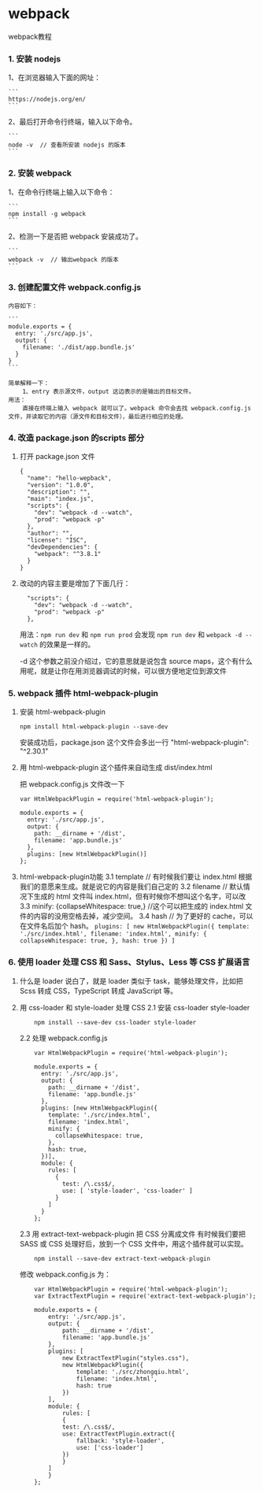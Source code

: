# webpack
webpack教程


### 1. 安装 nodejs

1、在浏览器输入下面的网址：

	```
	https://nodejs.org/en/
	```

2、最后打开命令行终端，输入以下命令。

	```
	node -v  // 查看所安装 nodejs 的版本
	```


### 2. 安装 webpack

1、在命令行终端上输入以下命令：

	```
	npm install -g webpack 
	```

2、检测一下是否把 webpack 安装成功了。

	```
	webpack -v  // 输出webpack 的版本
	```


### 3. 创建配置文件 webpack.config.js

	内容如下：

	```
	module.exports = {
	  entry: './src/app.js',
	  output: {
	    filename: './dist/app.bundle.js'
	  }
	}
	```

	简单解释一下： 
		1、entry 表示源文件，output 这边表示的是输出的目标文件。
	用法：
		直接在终端上输入 webpack 就可以了。webpack 命令会去找 webpack.config.js 文件，并读取它的内容（源文件和目标文件），最后进行相应的处理。


### 4. 改造 package.json 的scripts 部分

1. 打开 package.json 文件
	```
	{
	  "name": "hello-wepback",
	  "version": "1.0.0",
	  "description": "",
	  "main": "index.js",
	  "scripts": {
	    "dev": "webpack -d --watch",
	    "prod": "webpack -p"
	  },
	  "author": "",
	  "license": "ISC",
	  "devDependencies": {
	    "webpack": "^3.8.1"
	  }
	}
	```

2. 改动的内容主要是增加了下面几行：
	```
	  "scripts": {
	    "dev": "webpack -d --watch",
	    "prod": "webpack -p"
	  },
	```
	用法：```npm run dev```  和   ```npm run prod```
	会发现 ```npm run dev``` 和 ```webpack -d --watch``` 的效果是一样的。

	-d 这个参数之前没介绍过，它的意思就是说包含 source maps，这个有什么用呢，就是让你在用浏览器调试的时候，可以很方便地定位到源文件


### 5. webpack 插件 html-webpack-plugin

1. 安装 html-webpack-plugin
	```
	npm install html-webpack-plugin --save-dev
	```

	安装成功后，package.json 这个文件会多出一行 "html-webpack-plugin": "^2.30.1"

2. 用 html-webpack-plugin 这个插件来自动生成 dist/index.html

	把 webpack.config.js 文件改一下
	```
	var HtmlWebpackPlugin = require('html-webpack-plugin');

	module.exports = {
	  entry: './src/app.js',
	  output: {
	    path: __dirname + '/dist',
	    filename: 'app.bundle.js'
	  },
	  plugins: [new HtmlWebpackPlugin()]
	};
	```
3. html-webpack-plugin功能
	3.1 template   // 有时候我们要让 index.html 根据我们的意愿来生成。就是说它的内容是我们自己定的
	3.2 filename   // 默认情况下生成的 html 文件叫 index.html，但有时候你不想叫这个名字，可以改
	3.3 minify: {collapseWhitespace: true,}  //这个可以把生成的 index.html 文件的内容的没用空格去掉，减少空间。
	3.4 hash       // 为了更好的 cache，可以在文件名后加个 hash。
		```
		plugins: [
			new HtmlWebpackPlugin({
		    template: './src/index.html',
		    filename: 'index.html',
		    minify: {
			    collapseWhitespace: true,
			  },
			  hash: true
		  })
		]
		```

### 6. 使用 loader 处理 CSS 和 Sass、Stylus、Less 等 CSS 扩展语言
1. 什么是 loader
	说白了，就是 loader 类似于 task，能够处理文件，比如把 Scss 转成 CSS，TypeScript 转成 JavaScript 等。

2. 用 css-loader 和 style-loader 处理 CSS
	2.1 安装 css-loader style-loader
	```
		npm install --save-dev css-loader style-loader
	```
	
	2.2 处理 webpack.config.js
	```
		var HtmlWebpackPlugin = require('html-webpack-plugin');

		module.exports = {
		  entry: './src/app.js',
		  output: {
		    path: __dirname + '/dist',
		    filename: 'app.bundle.js'
		  },
		  plugins: [new HtmlWebpackPlugin({
		    template: './src/index.html',
		    filename: 'index.html',
		    minify: {
		      collapseWhitespace: true,
		    },
		    hash: true,
		  })],
		  module: {
		    rules: [
		      {
		        test: /\.css$/,
		        use: [ 'style-loader', 'css-loader' ]
		      }
		    ]
		  }
		};
	```

	2.3 用 extract-text-webpack-plugin 把 CSS 分离成文件
	有时候我们要把 SASS 或 CSS 处理好后，放到一个 CSS 文件中，用这个插件就可以实现。
	```
		npm install --save-dev extract-text-webpack-plugin
	```
	修改 webpack.config.js 为：
	```
		var HtmlWebpackPlugin = require('html-webpack-plugin');
		var ExtractTextPlugin = require('extract-text-webpack-plugin');

		module.exports = {
			entry: './src/app.js',
			output: {
				path: __dirname + '/dist',
				filename: 'app.bundle.js'
			},
			plugins: [
				new ExtractTextPlugin("styles.css"),
				new HtmlWebpackPlugin({
					template: './src/zhongqiu.html',
					filename: 'index.html',
					hash: true
				})
			],
			module: {
				rules: [
		    	{
		      	test: /\.css$/,
		      	use: ExtractTextPlugin.extract({
		      		fallback: 'style-loader',
		      		use: ['css-loader']
		      	})
		    	}
		    ]
			}
		};
	```
